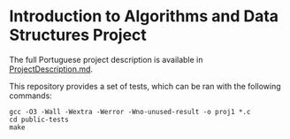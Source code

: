 # Introduction to Algorithms and Data Structures Project

The full Portuguese project description is available in [ProjectDescription.md](ProjectDescription.md).

This repository provides a set of tests, which can be ran with the following commands:

```
gcc -O3 -Wall -Wextra -Werror -Wno-unused-result -o proj1 *.c
cd public-tests
make
```
